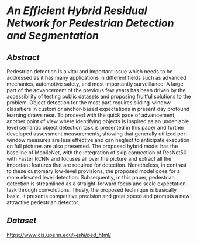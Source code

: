 # _An Efficient Hybrid Residual Network for Pedestrian Detection and Segmentation_

## _Abstract_
Pedestrian detection is a vital and important issue which needs to be addressed as it has many applications in different fields such as advanced mechanics, automotive safety, and most importantly surveillance. A large part of the advancement of the previous few years has been driven by the accessibility of testing public datasets and proposing fruitful solutions to the problem. Object detection for the most part requires sliding-window classifiers in custom or anchor-based expectations in present day profound learning draws near. To proceed with the quick pace of advancement, another point of view where identifying objects is inspired as an undeniable level semantic object detection task is presented in this paper and further developed assessment measurements, showing that generally utilized per-window measures are less effective and can neglect to anticipate execution on full pictures are also presented. The proposed hybrid model has the baseline of MobileNet, with the integration of skip connection of ResNet50 with Faster RCNN and focuses all over the picture and extract all the important features that are required for detection. Nonetheless, in contrast to these customary low-level provisions, the proposed model goes for a more elevated level detection. Subsequently, in this paper, pedestrian detection is streamlined as a straight-forward focus and scale expectation task through convolutions. Thusly, the proposed technique is basically basic, it presents competitive precision and great speed and prompts a new attractive pedestrian detector.

## _Dataset_
https://www.cis.upenn.edu/~jshi/ped_html/



